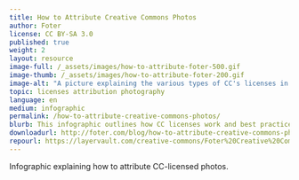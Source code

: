 ```yaml
---
title: How to Attribute Creative Commons Photos
author: Foter
license: CC BY-SA 3.0
published: true
weight: 2
layout: resource
image-full: /_assets/images/how-to-attribute-foter-500.gif
image-thumb: /_assets/images/how-to-attribute-foter-200.gif
image-alt: "A picture explaining the various types of CC's licenses in order of most free to least free"
topic: licenses attribution photography
language: en
medium: infographic
permalink: /how-to-attribute-creative-commons-photos/
blurb: This infographic outlines how CC licenses work and best practices for attribution
downloadurl: http://foter.com/blog/how-to-attribute-creative-commons-photos/
repourl: https://layervault.com/creative-commons/Foter%20Creative%20Commons%20infographic
---
```


 Infographic explaining how to attribute CC-licensed photos.
